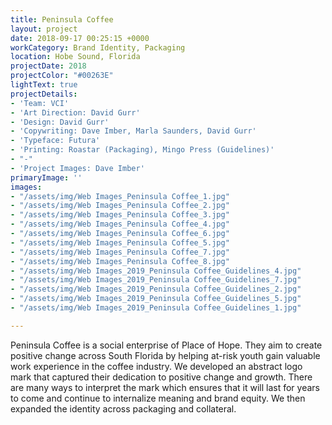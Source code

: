 ```yaml
---
title: Peninsula Coffee
layout: project
date: 2018-09-17 00:25:15 +0000
workCategory: Brand Identity, Packaging
location: Hobe Sound, Florida
projectDate: 2018
projectColor: "#00263E"
lightText: true
projectDetails:
- 'Team: VCI'
- 'Art Direction: David Gurr'
- 'Design: David Gurr'
- 'Copywriting: Dave Imber, Marla Saunders, David Gurr'
- 'Typeface: Futura'
- 'Printing: Roastar (Packaging), Mingo Press (Guidelines)'
- "-"
- 'Project Images: Dave Imber'
primaryImage: ''
images:
- "/assets/img/Web Images_Peninsula Coffee_1.jpg"
- "/assets/img/Web Images_Peninsula Coffee_2.jpg"
- "/assets/img/Web Images_Peninsula Coffee_3.jpg"
- "/assets/img/Web Images_Peninsula Coffee_4.jpg"
- "/assets/img/Web Images_Peninsula Coffee_6.jpg"
- "/assets/img/Web Images_Peninsula Coffee_5.jpg"
- "/assets/img/Web Images_Peninsula Coffee_7.jpg"
- "/assets/img/Web Images_Peninsula Coffee_8.jpg"
- "/assets/img/Web Images_2019_Peninsula Coffee_Guidelines_4.jpg"
- "/assets/img/Web Images_2019_Peninsula Coffee_Guidelines_7.jpg"
- "/assets/img/Web Images_2019_Peninsula Coffee_Guidelines_2.jpg"
- "/assets/img/Web Images_2019_Peninsula Coffee_Guidelines_5.jpg"
- "/assets/img/Web Images_2019_Peninsula Coffee_Guidelines_1.jpg"

---
```

Peninsula Coffee is a social enterprise of Place of Hope. They aim to create positive change across South Florida by helping at-risk youth gain valuable work experience in the coffee industry. We developed an abstract logo mark that captured their dedication to positive change and growth. There are many ways to interpret the mark which ensures that it will last for years to come and continue to internalize meaning and brand equity. We then expanded the identity across packaging and collateral.  